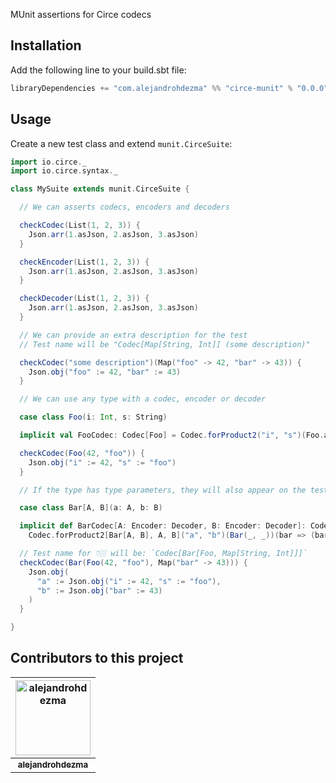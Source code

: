 MUnit assertions for Circe codecs

## Installation

Add the following line to your build.sbt file:

```sbt
libraryDependencies += "com.alejandrohdezma" %% "circe-munit" % "0.0.0" % Test
```

## Usage

Create a new test class and extend `munit.CirceSuite`:

```scala
import io.circe._
import io.circe.syntax._

class MySuite extends munit.CirceSuite {

  // We can asserts codecs, encoders and decoders

  checkCodec(List(1, 2, 3)) {
    Json.arr(1.asJson, 2.asJson, 3.asJson)
  }

  checkEncoder(List(1, 2, 3)) {
    Json.arr(1.asJson, 2.asJson, 3.asJson)
  }

  checkDecoder(List(1, 2, 3)) {
    Json.arr(1.asJson, 2.asJson, 3.asJson)
  }

  // We can provide an extra description for the test
  // Test name will be "Codec[Map[String, Int]] (some description)"

  checkCodec("some description")(Map("foo" -> 42, "bar" -> 43)) {
    Json.obj("foo" := 42, "bar" := 43)
  }

  // We can use any type with a codec, encoder or decoder

  case class Foo(i: Int, s: String)

  implicit val FooCodec: Codec[Foo] = Codec.forProduct2("i", "s")(Foo.apply)(foo => (foo.i, foo.s))

  checkCodec(Foo(42, "foo")) {
    Json.obj("i" := 42, "s" := "foo")
  }

  // If the type has type parameters, they will also appear on the test name

  case class Bar[A, B](a: A, b: B)

  implicit def BarCodec[A: Encoder: Decoder, B: Encoder: Decoder]: Codec[Bar[A, B]] =
    Codec.forProduct2[Bar[A, B], A, B]("a", "b")(Bar(_, _))(bar => (bar.a, bar.b))

  // Test name for 👇🏼 will be: `Codec[Bar[Foo, Map[String, Int]]]`
  checkCodec(Bar(Foo(42, "foo"), Map("bar" -> 43))) {
    Json.obj(
      "a" := Json.obj("i" := 42, "s" := "foo"),
      "b" := Json.obj("bar" := 43)
    )
  }

}
```

## Contributors to this project 

| <a href="https://github.com/alejandrohdezma"><img alt="alejandrohdezma" src="https://avatars.githubusercontent.com/u/9027541?v=4&s=120" width="120px" /></a> |
| :--: |
| <a href="https://github.com/alejandrohdezma"><sub><b>alejandrohdezma</b></sub></a> |
